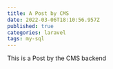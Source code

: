 ```yaml
---
title: A Post by CMS
date: 2022-03-06T18:10:56.957Z
published: true
categories: laravel
tags: my-sql
---
```

This is a Post by the CMS backend
